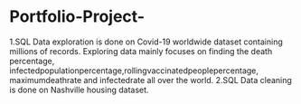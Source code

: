 # Portfolio-Project-
1.SQL Data exploration is done on Covid-19 worldwide dataset containing millions of records.
Exploring data mainly focuses on finding the death percentage, infectedpopulationpercentage,rollingvaccinatedpeoplepercentage,
maximumdeathrate and infectedrate all over the world.
2.SQL Data cleaning is done on Nashville housing dataset.

